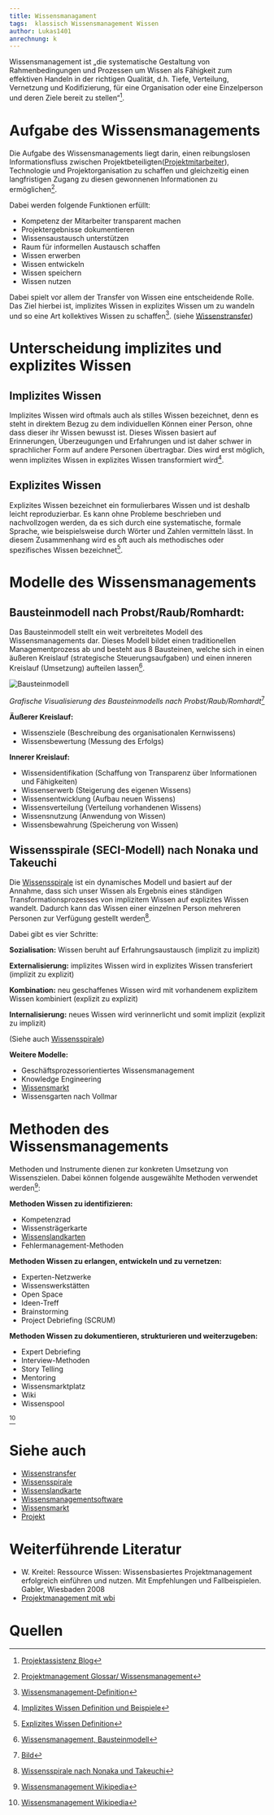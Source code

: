 ```yaml
---
title: Wissensmanagament
tags:  klassisch Wissensmanagement Wissen
author: Lukas1401
anrechnung: k
---
```

Wissensmanagement ist „die systematische Gestaltung von Rahmenbedingungen und Prozessen um Wissen als Fähigkeit zum effektiven Handeln in der richtigen Qualität, d.h. Tiefe, Verteilung, Vernetzung und Kodifizierung, für eine Organisation oder eine Einzelperson und deren Ziele bereit zu stellen“[^1]. 

# Aufgabe des Wissensmanagements 
Die Aufgabe des Wissensmanagements liegt darin, einen reibungslosen Informationsfluss zwischen Projektbeteiligten([Projektmitarbeiter](Projektmitarbeiter.md)), Technologie und Projektorganisation zu schaffen und gleichzeitig einen langfristigen Zugang zu diesen gewonnenen Informationen zu ermöglichen[^2]. 

Dabei werden folgende Funktionen erfüllt: 

* Kompetenz der Mitarbeiter transparent machen
*	Projektergebnisse dokumentieren
*	Wissensaustausch unterstützen
*	Raum für informellen Austausch schaffen
*	Wissen erwerben
*	Wissen entwickeln
*	Wissen speichern
*	Wissen nutzen

Dabei spielt vor allem der Transfer von Wissen eine entscheidende Rolle. Das Ziel hierbei ist, implizites Wissen in explizites Wissen um zu wandeln und so eine Art kollektives Wissen zu schaffen[^3].  (siehe [Wissenstransfer](Wissenstransfer.md))

# Unterscheidung implizites und explizites Wissen

## Implizites Wissen

Implizites Wissen wird oftmals auch als stilles Wissen bezeichnet, denn es steht in direktem Bezug zu dem individuellen Können einer Person, ohne dass dieser ihr Wissen bewusst ist. Dieses Wissen basiert auf Erinnerungen, Überzeugungen und Erfahrungen und ist daher schwer in sprachlicher Form auf andere Personen übertragbar. Dies wird erst möglich, wenn implizites Wissen in explizites Wissen transformiert wird[^4].

## Explizites Wissen

Explizites Wissen bezeichnet ein formulierbares Wissen und ist deshalb leicht reproduzierbar. Es kann ohne Probleme beschrieben und nachvollzogen werden, da es sich durch eine systematische, formale Sprache, wie beispielsweise durch Wörter und Zahlen vermitteln lässt. In diesem Zusammenhang wird es oft auch als methodisches oder spezifisches Wissen bezeichnet[^5]. 

# Modelle des Wissensmanagements

## Bausteinmodell nach Probst/Raub/Romhardt:

Das Bausteinmodell stellt ein weit verbreitetes Modell des Wissensmanagements dar. Dieses Modell bildet einen traditionellen Managementprozess ab und besteht aus 8 Bausteinen, welche sich in einen äußeren Kreislauf (strategische Steuerungsaufgaben) und einen inneren Kreislauf (Umsetzung) aufteilen lassen[^6]. 


![Bausteinmodell](Wissensmanagament/Wissensmanagement.jpg) 

*Grafische Visualisierung des Bausteinmodells nach Probst/Raub/Romhardt*[^7]


**Äußerer Kreislauf:** 

* Wissensziele (Beschreibung des organisationalen Kernwissens)
* Wissensbewertung (Messung des Erfolgs)

**Innerer Kreislauf:** 

*	Wissensidentifikation (Schaffung von Transparenz über Informationen und Fähigkeiten)
*	Wissenserwerb (Steigerung des eigenen Wissens)
*	Wissensentwicklung (Aufbau neuen Wissens)
*	Wissensverteilung (Verteilung vorhandenen Wissens)
*	Wissensnutzung (Anwendung von Wissen) 
*	Wissensbewahrung (Speicherung von Wissen)

## Wissensspirale (SECI-Modell) nach Nonaka und Takeuchi

Die [Wissensspirale](Wissensspirale.md) ist ein dynamisches Modell und basiert auf der Annahme, dass sich unser Wissen als Ergebnis eines ständigen Transformationsprozesses von implizitem Wissen auf explizites Wissen wandelt. Dadurch kann das Wissen einer einzelnen Person mehreren Personen zur Verfügung gestellt werden[^8].   

Dabei gibt es vier Schritte: 

**Sozialisation:** Wissen beruht auf Erfahrungsaustausch (implizit zu implizit)

**Externalisierung:** implizites Wissen wird in explizites Wissen transferiert (implizit zu explizit)

**Kombination:** neu geschaffenes Wissen wird mit vorhandenem explizitem Wissen kombiniert (explizit zu explizit)

**Internalisierung:** neues Wissen wird verinnerlicht und somit implizit (explizit zu implizit)

(Siehe auch [Wissensspirale](Wissensspirale.md))

**Weitere Modelle:**

* Geschäftsprozessorientiertes Wissensmanagement
*	Knowledge Engineering
*	[Wissensmarkt](Wissensmarkt.md)
*	Wissensgarten nach Vollmar

# Methoden des Wissensmanagements

Methoden und Instrumente dienen zur konkreten Umsetzung von Wissenszielen. Dabei können folgende ausgewählte Methoden verwendet werden[^9]:

**Methoden Wissen zu identifizieren:**

*	Kompetenzrad
*	Wissensträgerkarte
*	[Wissenslandkarten](Wissenslandkarte.md)
*	Fehlermanagement-Methoden

**Methoden Wissen zu erlangen, entwickeln und zu vernetzen:**

*	Experten-Netzwerke
*	Wissenswerkstätten
*	Open Space
*	Ideen-Treff
*	Brainstorming 
*	Project Debriefing (SCRUM)

**Methoden Wissen zu dokumentieren, strukturieren und weiterzugeben:**

* Expert Debriefing 
*	Interview-Methoden
*	Story Telling 
*	Mentoring 
*	Wissensmarktplatz
*	Wiki
*	Wissenspool

[^9]

# Siehe auch
* [Wissenstransfer](Wissenstransfer.md)
* [Wissensspirale](Wissensspirale.md)
* [Wissenslandkarte](Wissenslandkarte.md)
* [Wissensmanagementsoftware](Wissensmanagementsoftware.md)
* [Wissensmarkt](Wissensmarkt.md)
* [Projekt](Projekt.md)

# Weiterführende Literatur

* W. Kreitel: Ressource Wissen: Wissensbasiertes Projektmanagement erfolgreich einführen und nutzen. Mit Empfehlungen und Fallbeispielen. Gabler, Wiesbaden 2008
* [Projektmanagement mit wbi](https://www.wbi-wissensmanagement.com/wissensmanagement-in-projekten/)

# Quellen

[^1]: [Projektassistenz Blog](https://www.projektassistenz-blog.de/ich-weiss-dass-ich-nichts-weiss-wissensmanagement-und-projektmanagement-2020/)
[^2]: [Projektmanagement Glossar/ Wissensmanagement](https://www.inloox.de/projektmanagement-glossar/wissensmanagement/)
[^3]: [Wissensmanagement-Definition](https://www.capterra.com.de/blog/1957/wissensmanagement-definition-und-wissensmanagement-methodenx)
[^4]: [Implizites Wissen Definition und Beispiele](https://www.wcg.de/glossar/implizites-wissen/)
[^5]: [Explizites Wissen Definition](https://www.wcg.de/glossar/explizites-wissen/)
[^6]: [Wissensmanagement, Bausteinmodell](https://www.enzyklopaedie-der-wirtschaftsinformatik.de/lexikon/daten-wissen/Wissensmanagement/Wissensmanagement--Modelle-des/Wissensmanagement--Bausteinmodell-des-)
[^7]: [Bild](https://www.enzyklopaedie-der-wirtschaftsinformatik.de/wi-enzyklopaedie/Members/bick/copy_of_Bausteinmodell.jpg/image_large)
[^8]: [Wissensspirale nach Nonaka und Takeuchi](https://www.qmbase.com/die-organisation-des-wissens-seci/)
[^9]: [Wissensmanagement Wikipedia](https://de.wikipedia.org/wiki/Wissensmanagement)
